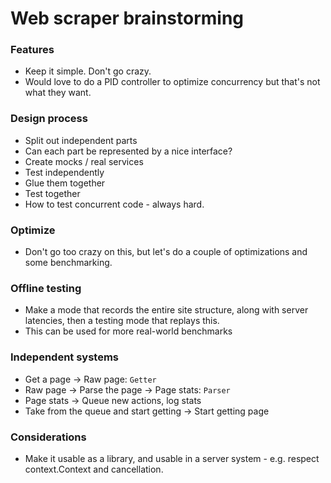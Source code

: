 # Web scraper brainstorming

### Features
* Keep it simple. Don't go crazy. 
* Would love to do a PID controller to optimize concurrency but that's not what they want.

### Design process
* Split out independent parts
* Can each part be represented by a nice interface?
* Create mocks / real services
* Test independently
* Glue them together
* Test together
* How to test concurrent code - always hard.

### Optimize
* Don't go too crazy on this, but let's do a couple of optimizations and some benchmarking.

### Offline testing
* Make a mode that records the entire site structure, along with server latencies, then a testing mode that replays this. 
* This can be used for more real-world benchmarks

### Independent systems
* Get a page -> Raw page: `Getter`
* Raw page -> Parse the page -> Page stats: `Parser`
* Page stats -> Queue new actions, log stats
* Take from the queue and start getting -> Start getting page

### Considerations
* Make it usable as a library, and usable in a server system - e.g. respect context.Context and cancellation.